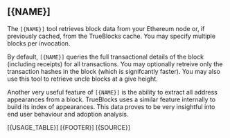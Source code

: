 ## [{NAME}]

The `[{NAME}]` tool retrieves block data from your Ethereum node or, if previously cached, from the TrueBlocks cache. You may specify multiple blocks per invocation.

By default, `[{NAME}]` queries the full transactional details of the block (including receipts) for all transactions. You may optionally retreive only the transaction hashes in the block (which is signifcantly faster). You may also use this tool to retrieve uncle blocks at a give height.

Another very useful feature of `[{NAME}]` is the ability to extract all address appearances from a block. TrueBlocks uses a similar feature internally to build its index of appearances. This data proves to be very insightful into end user behaviour and adoption analysis.

[{USAGE_TABLE}]
[{FOOTER}]
[{SOURCE}]

